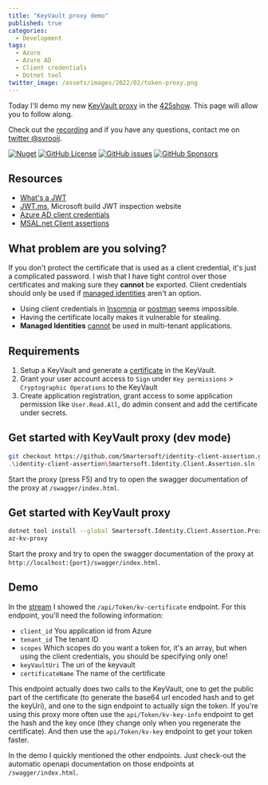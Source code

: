 ```yaml
---
title: "KeyVault proxy demo"
published: true
categories:
  - Development
tags:
  - Azure
  - Azure AD
  - Client credentials
  - Dotnet tool
twitter_image: /assets/images/2022/02/token-proxy.png
---
```


Today I'll demo my new [KeyVault proxy](https://svrooij.io/2022/02/04/token-proxy/) in the [425show](https://www.twitch.tv/425show).
This page will allow you to follow along.

Check out the [recording](https://www.twitch.tv/videos/1414084395) and if you have any questions, contact me on [twitter @svrooij](https://twitter.com/svrooij).

<!--more-->

[![Nuget](https://img.shields.io/nuget/v/Smartersoft.Identity.Client.Assertion.Proxy?logoColor=00a880&style=for-the-badge)](https://www.nuget.org/packages/Smartersoft.Identity.Client.Assertion.Proxy/)
[![GitHub License](https://img.shields.io/github/license/Smartersoft/identity-client-assertion?style=for-the-badge)](https://github.com/Smartersoft/identity-client-assertion/blob/main/LICENSE.txt)
[![GitHub issues](https://img.shields.io/github/issues/Smartersoft/identity-client-assertion?style=for-the-badge)](https://github.com/Smartersoft/identity-client-assertion/issues)
[![GitHub Sponsors](https://img.shields.io/github/sponsors/svrooij?label=Github%20Sponsors&style=for-the-badge)](https://github.com/sponsors/svrooij/)

## Resources

- [What's a JWT](https://jwt.io/introduction)
- [JWT.ms](https://jwt.ms), Microsoft build JWT inspection website
- [Azure AD client credentials](https://docs.microsoft.com/en-us/azure/active-directory/develop/active-directory-certificate-credentials)
- [MSAL.net Client assertions](https://docs.microsoft.com/en-us/azure/active-directory/develop/msal-net-client-assertions)

## What problem are you solving?

If you don't protect the certificate that is used as a client credential, it's just a complicated password. I wish that I have tight control over those certificates and making sure they **cannot** be exported. Client credentials should only be used if [managed identities](https://docs.microsoft.com/en-us/azure/active-directory/managed-identities-azure-resources/overview) aren't an option.

- Using client credentials in [Insomnia](https://insomnia.rest/) or [postman](https://www.postman.com/downloads/) seems impossible.
- Having the certificate locally makes it vulnerable for stealing.
- **Managed Identities** [cannot](https://docs.microsoft.com/en-us/azure/active-directory/managed-identities-azure-resources/managed-identities-faq#can-i-use-a-managed-identity-to-access-a-resource-in-a-different-directorytenant) be used in multi-tenant applications.

## Requirements

1. Setup a KeyVault and generate a [certificate](https://github.com/Smartersoft/identity-client-assertion/blob/main/docs/Smartersoft.Identity.Client.Assertion.md#creating-a-certificate-in-keyvault) in the KeyVault.
2. Grant your user account access to `Sign` under `Key permissions` > `Cryptographic Operations` to the KeyVault
3. Create application registration, grant access to some application permission like `User.Read.All`, do admin consent and add the certificate under secrets.

## Get started with KeyVault proxy (dev mode)

```bash
git checkout https://github.com/Smartersoft/identity-client-assertion.git
.\identity-client-assertion\Smartersoft.Identity.Client.Assertion.sln
```

Start the proxy (press F5) and try to open the swagger documentation of the proxy at `/swagger/index.html`.

## Get started with KeyVault proxy

```bash
dotnet tool install --global Smartersoft.Identity.Client.Assertion.Proxy
az-kv-proxy
```

Start the proxy and try to open the swagger documentation of the proxy at `http://localhost:{port}/swagger/index.html`.

## Demo

In the [stream](https://www.twitch.tv/videos/1414084395) I showed the `/api/Token/kv-certificate` endpoint. For this endpoint, you'll need the following information:

- `client_id` You application id from Azure
- `tenant_id` The tenant ID
- `scopes` Which scopes do you want a token for, it's an array, but when using the client credentials, you should be specifying only one!
- `keyVaultUri` The uri of the keyvault
- `certificateName` The name of the certificate

This endpoint actually does two calls to the KeyVault, one to get the public part of the certificate (to generate the base64 url encoded hash and to get the keyUri), and one to the sign endpoint to actually sign the token. If you're using this proxy more often use the `api/Token/kv-key-info` endpoint to get the hash and the key once (they change only when you regenerate the certificate). And then use the `api/Token/kv-key` endpoint to get your token faster.

In the demo I quickly mentioned the other endpoints. Just check-out the automatic openapi documentation on those endpoints at `/swagger/index.html`.
